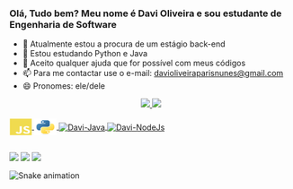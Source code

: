### Olá, Tudo bem? Meu nome é Davi Oliveira e sou estudante de Engenharia de Software

- 🔭 Atualmente estou a procura de um estágio back-end
- 🌱 Estou estudando Python e Java
- 🤔 Aceito qualquer ajuda que for possível com meus códigos
- 📫 Para me contactar use o e-mail: davioliveiraparisnunes@gmail.com
- 😄 Pronomes: ele/dele


<div align="center">
  <a href="https://github.com/Raidercoll">
  <img height="140em" src="https://github-readme-stats.vercel.app/api?username=Raidercoll&show_icons=true&theme=dark&include_all_commits=true&count_private=true"/>
  <img height="140em" src="https://github-readme-stats.vercel.app/api/top-langs/?username=Raidercoll&layout=compact&langs_count=7&theme=dark"/>
</div>

<div style="display: inline_block"><br>
  <img align="center" alt="Davi-Js" height="30" width="40" src="https://raw.githubusercontent.com/devicons/devicon/master/icons/javascript/javascript-plain.svg">
  <img align="center" alt="Davi-Python" height="30" width="40" src="https://raw.githubusercontent.com/devicons/devicon/master/icons/python/python-original.svg">
  <img align="center" alt="Davi-Java" height="30" width="40" src="https://cdn.jsdelivr.net/gh/devicons/devicon/icons/java/java-original.svg">
  <img align="center" alt="Davi-NodeJs" height="30" width="40" src="https://cdn.jsdelivr.net/gh/devicons/devicon/icons/nodejs/nodejs-plain-wordmark.svg" />
</div>

##

<div>
  <a href="https://www.instagram.com/oliveira_634/" target="_blank"><img src="https://img.shields.io/badge/-Instagram-%23E4405F?style=for-the-badge&logo=instagram&logoColor=white" target="_blank"></a>
  <a href = "mailto:davioliveiraparisnunes@gmail.com"><img src="https://img.shields.io/badge/-Gmail-%23333?style=for-the-badge&logo=gmail&logoColor=white" target="_blank"></a>
  <a href="https://www.linkedin.com/in/davi-oliveira-824b91205/" target="_blank"><img src="https://img.shields.io/badge/-LinkedIn-%230077B5?style=for-the-badge&logo=linkedin&logoColor=white" target="_blank"></a> 
</div>

![Snake animation](https://github.com/Raidercoll/Raidercoll/blob/output/github-contribution-grid-snake.svg)
